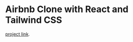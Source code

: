 # Airbnb Clone with React and Tailwind CSS

[project link](https://airbnb-clone-beerkayaslan.netlify.app/).


